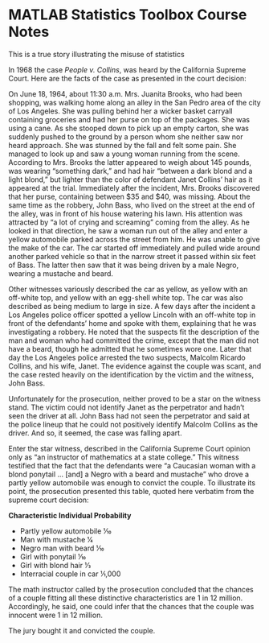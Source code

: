 # MATLAB Statistics Toolbox Course Notes

This is a true story illustrating the misuse of statistics

In 1968 the case *People v. Collins*, was heard by the California Supreme Court. Here are the facts of the case as presented in the court decision:

On June 18, 1964, about 11:30 a.m. Mrs. Juanita Brooks, who
had been shopping, was walking home along an alley in the
San Pedro area of the city of Los Angeles. She was pulling
behind her a wicker basket carryall containing groceries and
had her purse on top of the packages. She was using a cane. As she stooped down to pick up an empty carton, she was suddenly pushed to the ground by a person whom she neither saw nor heard approach. She was stunned by the fall and felt some pain. She managed to look up and saw a young woman running from the scene. According to Mrs. Brooks the latter
appeared to weigh about 145 pounds, was wearing “something
dark,” and had hair “between a dark blond and a light blond,” but lighter than the color of defendant Janet Collins’ hair as it appeared at the trial. Immediately after the incident, Mrs. Brooks discovered that her purse, containing between $35 and $40, was missing.
About the same time as the robbery, John Bass, who lived
on the street at the end of the alley, was in front of his house watering his lawn. His attention was attracted by “a lot of crying and screaming” coming from the alley. As he looked in that direction, he saw a woman run out of the alley and enter a yellow automobile parked across the street from him. He was unable to give the make of the car. The car started off immediately and pulled wide around another parked vehicle so that in the narrow street it passed within six feet of Bass. The latter then saw that it was being driven by a male Negro, wearing a mustache and beard.

Other witnesses variously described the car as yellow, as yellow with an off-white top, and yellow with an egg-shell white top. The car was also described as being medium to large in size. A few days after the incident a Los Angeles police officer spotted a yellow Lincoln with an off-white top in front of the defendants’ home and spoke with them, explaining that he was investigating a robbery. He noted that the suspects fit the description of the man and woman who had committed the crime, except that the man did not have a beard, though he admitted that he sometimes wore one. Later that day the Los Angeles police arrested the two suspects, Malcolm Ricardo Collins, and his wife, Janet.
The evidence against the couple was scant, and the case rested heavily on the identification by the victim and the witness, John Bass.

Unfortunately for the prosecution, neither proved to be a star on the witness stand. The victim could not identify Janet as the perpetrator and hadn’t seen the driver at all. John Bass had not seen the perpetrator and said at the police lineup that he could not positively identify Malcolm Collins as the driver. And so, it seemed, the case was falling apart.

Enter the star witness, described in the California Supreme Court opinion only as “an instructor of mathematics at a state college.” This witness testified that the fact that the defendants were “a Caucasian woman with a blond ponytail ... [and] a Negro with a beard and mustache” who drove a partly yellow automobile was enough to convict the couple. To illustrate its point, the prosecution presented this table, quoted here verbatim from the supreme court decision:

**Characteristic Individual Probability**

* Partly yellow automobile  1⁄10
* Man with mustache 1⁄4
* Negro man with beard 1⁄10
* Girl with ponytail 1⁄10
* Girl with blond hair 1⁄3
* Interracial couple in car 1⁄1,000

The math instructor called by the prosecution concluded that the chances of a couple fitting all these distinctive
characteristics are 1 in 12 million. Accordingly, he said, one could infer that the chances that the couple was innocent were 1 in 12 million.

The jury bought it and convicted the couple.
